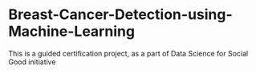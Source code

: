 # Breast-Cancer-Detection-using-Machine-Learning
This is a guided certification project, as a part of Data Science for Social Good initiative 
